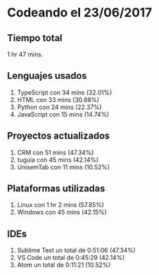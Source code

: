 # Codeando el 23/06/2017

## Tiempo total
1 hr 47 mins.

## Lenguajes usados
1. TypeScript con 34 mins (32.01%)
1. HTML con 33 mins (30.88%)
1. Python con 24 mins (22.37%)
1. JavaScript con 15 mins (14.74%)

## Proyectos actualizados
1. CRM con 51 mins (47.34%)
1. tuguia con 45 mins (42.14%)
1. UnisemTab con 11 mins (10.52%)

## Plataformas utilizadas
1. Linux con 1 hr 2 mins (57.85%)
1. Windows con 45 mins (42.15%)

## IDEs
1. Sublime Text un total de 0:51:06 (47.34%)
1. VS Code un total de 0:45:29 (42.14%)
1. Atom un total de 0:11:21 (10.52%)
